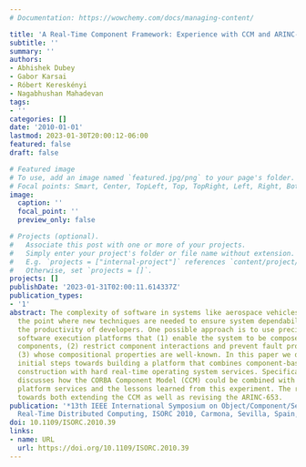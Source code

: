 ```yaml
---
# Documentation: https://wowchemy.com/docs/managing-content/

title: 'A Real-Time Component Framework: Experience with CCM and ARINC-653'
subtitle: ''
summary: ''
authors:
- Abhishek Dubey
- Gabor Karsai
- Róbert Kereskényi
- Nagabhushan Mahadevan
tags:
- ''
categories: []
date: '2010-01-01'
lastmod: 2023-01-30T20:00:12-06:00
featured: false
draft: false

# Featured image
# To use, add an image named `featured.jpg/png` to your page's folder.
# Focal points: Smart, Center, TopLeft, Top, TopRight, Left, Right, BottomLeft, Bottom, BottomRight.
image:
  caption: ''
  focal_point: ''
  preview_only: false

# Projects (optional).
#   Associate this post with one or more of your projects.
#   Simply enter your project's folder or file name without extension.
#   E.g. `projects = ["internal-project"]` references `content/project/deep-learning/index.md`.
#   Otherwise, set `projects = []`.
projects: []
publishDate: '2023-01-31T02:00:11.614337Z'
publication_types:
- '1'
abstract: The complexity of software in systems like aerospace vehicles has reached
  the point where new techniques are needed to ensure system dependability while improving
  the productivity of developers. One possible approach is to use precisely defined
  software execution platforms that (1) enable the system to be composed from separate
  components, (2) restrict component interactions and prevent fault propagation, and
  (3) whose compositional properties are well-known. In this paper we describe the
  initial steps towards building a platform that combines component-based software
  construction with hard real-time operating system services. Specifically, the paper
  discusses how the CORBA Component Model (CCM) could be combined with the ARINC-653
  platform services and the lessons learned from this experiment. The results point
  towards both extending the CCM as well as revising the ARINC-653.
publication: '*13th IEEE International Symposium on Object/Component/Service-Oriented
  Real-Time Distributed Computing, ISORC 2010, Carmona, Sevilla, Spain, 5-6 May 2010*'
doi: 10.1109/ISORC.2010.39
links:
- name: URL
  url: https://doi.org/10.1109/ISORC.2010.39
---
```

